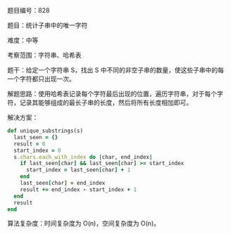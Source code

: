 题目编号：828

题目：统计子串中的唯一字符

难度：中等

考察范围：字符串、哈希表

题干：给定一个字符串 S，找出 S 中不同的非空子串的数量，使这些子串中的每一个字符都只出现一次。

解题思路：使用哈希表记录每个字符最后出现的位置，遍历字符串，对于每个字符，记录其能够组成的最长子串的长度，然后将所有长度相加即可。

解决方案：

```ruby
def unique_substrings(s)
  last_seen = {}
  result = 0
  start_index = 0
  s.chars.each_with_index do |char, end_index|
    if last_seen[char] && last_seen[char] >= start_index
      start_index = last_seen[char] + 1
    end
    last_seen[char] = end_index
    result += end_index - start_index + 1
  end
  result
end
```

算法复杂度：时间复杂度为 O(n)，空间复杂度为 O(n)。